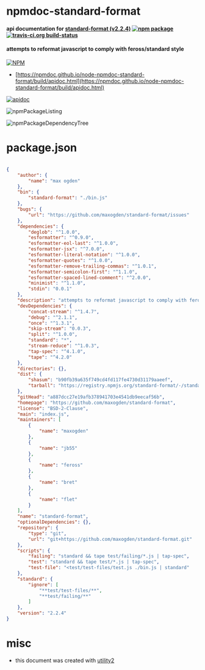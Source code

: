 # npmdoc-standard-format

#### api documentation for  [standard-format (v2.2.4)](https://github.com/maxogden/standard-format)  [![npm package](https://img.shields.io/npm/v/npmdoc-standard-format.svg?style=flat-square)](https://www.npmjs.org/package/npmdoc-standard-format) [![travis-ci.org build-status](https://api.travis-ci.org/npmdoc/node-npmdoc-standard-format.svg)](https://travis-ci.org/npmdoc/node-npmdoc-standard-format)

#### attempts to reformat javascript to comply with feross/standard style

[![NPM](https://nodei.co/npm/standard-format.png?downloads=true&downloadRank=true&stars=true)](https://www.npmjs.com/package/standard-format)

- [https://npmdoc.github.io/node-npmdoc-standard-format/build/apidoc.html](https://npmdoc.github.io/node-npmdoc-standard-format/build/apidoc.html)

[![apidoc](https://npmdoc.github.io/node-npmdoc-standard-format/build/screenCapture.buildCi.browser.%252Ftmp%252Fbuild%252Fapidoc.html.png)](https://npmdoc.github.io/node-npmdoc-standard-format/build/apidoc.html)

![npmPackageListing](https://npmdoc.github.io/node-npmdoc-standard-format/build/screenCapture.npmPackageListing.svg)

![npmPackageDependencyTree](https://npmdoc.github.io/node-npmdoc-standard-format/build/screenCapture.npmPackageDependencyTree.svg)



# package.json

```json

{
    "author": {
        "name": "max ogden"
    },
    "bin": {
        "standard-format": "./bin.js"
    },
    "bugs": {
        "url": "https://github.com/maxogden/standard-format/issues"
    },
    "dependencies": {
        "deglob": "^1.0.0",
        "esformatter": "^0.9.0",
        "esformatter-eol-last": "^1.0.0",
        "esformatter-jsx": "^7.0.0",
        "esformatter-literal-notation": "^1.0.0",
        "esformatter-quotes": "^1.0.0",
        "esformatter-remove-trailing-commas": "^1.0.1",
        "esformatter-semicolon-first": "^1.1.0",
        "esformatter-spaced-lined-comment": "^2.0.0",
        "minimist": "^1.1.0",
        "stdin": "0.0.1"
    },
    "description": "attempts to reformat javascript to comply with feross/standard style",
    "devDependencies": {
        "concat-stream": "^1.4.7",
        "debug": "^2.1.1",
        "once": "^1.3.1",
        "skip-stream": "0.0.3",
        "split": "^1.0.0",
        "standard": "*",
        "stream-reduce": "^1.0.3",
        "tap-spec": "^4.1.0",
        "tape": "^4.2.0"
    },
    "directories": {},
    "dist": {
        "shasum": "b90fb39a635f749cd4fd117fe4730d31179aaeef",
        "tarball": "https://registry.npmjs.org/standard-format/-/standard-format-2.2.4.tgz"
    },
    "gitHead": "a887dcc27e19afb378941703e4541db9eecaf56b",
    "homepage": "https://github.com/maxogden/standard-format",
    "license": "BSD-2-Clause",
    "main": "index.js",
    "maintainers": [
        {
            "name": "maxogden"
        },
        {
            "name": "jb55"
        },
        {
            "name": "feross"
        },
        {
            "name": "bret"
        },
        {
            "name": "flet"
        }
    ],
    "name": "standard-format",
    "optionalDependencies": {},
    "repository": {
        "type": "git",
        "url": "git+https://github.com/maxogden/standard-format.git"
    },
    "scripts": {
        "failing": "standard && tape test/failing/*.js | tap-spec",
        "test": "standard && tape test/*.js | tap-spec",
        "test-file": "<test/test-files/test.js ./bin.js | standard"
    },
    "standard": {
        "ignore": [
            "**test/test-files/**",
            "**test/failing/**"
        ]
    },
    "version": "2.2.4"
}
```



# misc
- this document was created with [utility2](https://github.com/kaizhu256/node-utility2)
